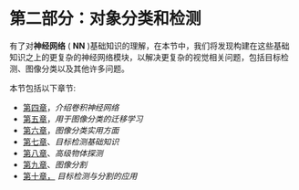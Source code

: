 # 第二部分：对象分类和检测

有了对**神经网络** ( **NN** )基础知识的理解，在本节中，我们将发现构建在这些基础知识之上的更复杂的神经网络模块，以解决更复杂的视觉相关问题，包括目标检测、图像分类以及其他许多问题。

本节包括以下章节:

*   [第四章](c184fff6-28cc-4e13-830b-3b2a21736f75.xhtml)，*介绍卷积神经网络*
*   [第五章](03f73691-e878-4719-8fff-96d2f46e410b.xhtml)，*用于图像分类的迁移学习*
*   [第六章](79080932-66ab-483e-95b6-c1ab858742ab.xhtml)，*图像分类实用方面*
*   [第七章](1d1dcdce-2034-4501-ab20-6196eea7f75c.xhtml)、*目标检测基础知识*
*   [第八章](028d9c3a-56be-4695-9c2e-250d8329ca84.xhtml)、*高级物体探测*
*   [第九章](40b56752-6dda-4449-8535-6bfcf5e534d8.xhtml)、*图像分割*
*   [第十章，](9b3e4a1d-dfbb-4580-920c-5ff1238021b2.xhtml) *目标检测与分割的应用*